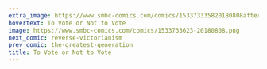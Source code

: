```yaml
---
extra_image: https://www.smbc-comics.com/comics/153373335820180808after.png
hovertext: To Vote or Not to Vote
image: https://www.smbc-comics.com/comics/1533733623-20180808.png
next_comic: reverse-victorianism
prev_comic: the-greatest-generation
title: To Vote or Not to Vote
---
```


